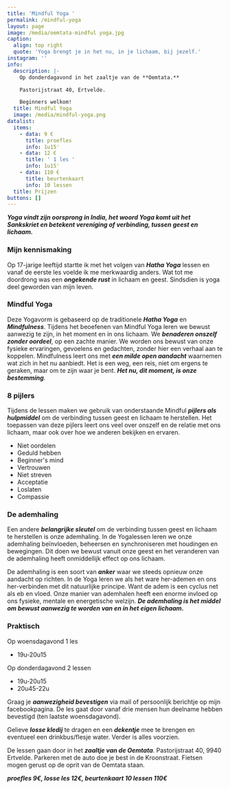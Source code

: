 ```yaml
---
title: 'Mindful Yoga '
permalink: /mindful-yoga
layout: page
image: /media/oemtata-mindful yoga.jpg
caption:
  align: top right
  quote: 'Yoga brengt je in het nu, in je lichaam, bij jezelf.'
instagram: ''
info:
  description: |-
    Op donderdagavond in het zaaltje van de **Oemtata.**

    Pastorijstraat 40, Ertvelde.

    Beginners welkom!
  title: Mindful Yoga
  image: /media/mindful-yoga.png
datalist:
  items:
    - data: 9 €
      title: proefles
      info: 1u15'
    - data: 12 €
      title: ' 1 les '
      info: 1u15'
    - data: 110 €
      title: beurtenkaart
      info: 10 lessen
  title: Prijzen
buttons: []
---
```

**_Yoga vindt zijn oorsprong in India, het woord Yoga komt uit het Sankskriet en betekent vereniging of verbinding,  tussen geest en lichaam._**

### Mijn kennismaking

Op 17-jarige leeftijd startte ik met het volgen van **_Hatha Yoga_** lessen en vanaf de eerste les voelde ik me merkwaardig anders. Wat tot me doordrong was een **_ongekende rust_** in lichaam en geest. Sindsdien is yoga deel geworden van mijn leven. 


### Mindful Yoga

Deze Yogavorm is gebaseerd op de traditionele **_Hatha Yoga_** en **_Mindfulness_**. Tijdens het beoefenen van Mindful Yoga leren we bewust aanwezig te zijn, in het moment en in ons lichaam. We **_benaderen onszelf zonder oordeel_**, op een zachte manier. We worden ons bewust van onze fysieke ervaringen, gevoelens en gedachten, zonder hier een verhaal aan te koppelen. Mindfulness leert ons met **_een milde open aandacht_** waarnemen wat zich in het nu aanbiedt. Het is een weg, een reis, niet om ergens te geraken, maar om te zijn waar je bent. **_Het nu, dit moment, is onze bestemming_**.

### 8 pijlers

Tijdens de lessen maken we gebruik van onderstaande Mindful **_pijlers als hulpmiddel_** om de verbinding tussen geest en lichaam te herstellen. Het toepassen van deze pijlers leert ons veel over onszelf en de relatie met ons lichaam, maar ook over hoe we anderen bekijken en ervaren. 

* Niet oordelen
* Geduld hebben 
* Beginner's mind 
* Vertrouwen
* Niet streven 
* Acceptatie
* Loslaten
* Compassie

### De ademhaling

Een andere **_belangrijke sleutel_** om de verbinding tussen geest en lichaam te herstellen is onze ademhaling. In de Yogalessen leren we onze ademhaling beïnvloeden, beheersen en synchroniseren met houdingen en bewegingen. Dit doen we bewust vanuit onze geest en het veranderen van de ademhaling heeft onmiddellijk effect op ons lichaam.  

De ademhaling is een soort van **_anker_** waar we steeds opnieuw onze aandacht op richten. In de Yoga leren we als het ware her-ademen en ons her-verbinden met dit natuurlijke principe. Want de adem is een cyclus net als eb en vloed. Onze manier van ademhalen heeft een enorme invloed op ons fysieke, mentale en energetische welzijn. **_De ademhaling is het middel om bewust aanwezig te worden van en in het eigen lichaam._** 

### Praktisch

Op woensdagavond 1 les
* 19u-20u15

Op donderdagavond 2 lessen

* 19u-20u15
* 20u45-22u


Graag je **_aanwezigheid bevestigen_** via mail of persoonlijk berichtje op mijn facebookpagina. De les gaat door vanaf drie mensen hun deelname hebben bevestigd (ten laatste woensdagavond).

Gelieve **_losse kledij_**  te dragen en een **_dekentje_** mee te brengen en eventueel een drinkbus/flesje water. Verder is alles voorzien.

De lessen gaan door in het **_zaaltje van de Oemtata_**. Pastorijstraat 40, 9940 Ertvelde. Parkeren met de auto doe je best in de Kroonstraat. Fietsen mogen gerust op de oprit van de Oemtata staan. 

**_proefles 9€, losse les 12€, beurtenkaart 10 lessen 110€_**

